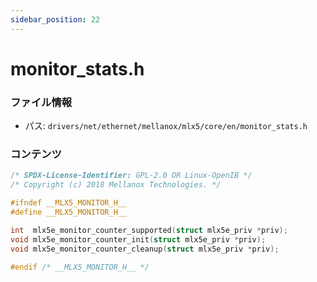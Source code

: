 ```yaml
---
sidebar_position: 22
---
```

# monitor_stats.h

### ファイル情報

- パス: `drivers/net/ethernet/mellanox/mlx5/core/en/monitor_stats.h`

### コンテンツ

```h
/* SPDX-License-Identifier: GPL-2.0 OR Linux-OpenIB */
/* Copyright (c) 2018 Mellanox Technologies. */

#ifndef __MLX5_MONITOR_H__
#define __MLX5_MONITOR_H__

int  mlx5e_monitor_counter_supported(struct mlx5e_priv *priv);
void mlx5e_monitor_counter_init(struct mlx5e_priv *priv);
void mlx5e_monitor_counter_cleanup(struct mlx5e_priv *priv);

#endif /* __MLX5_MONITOR_H__ */

```
